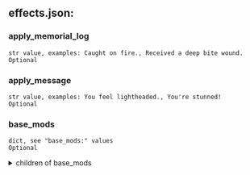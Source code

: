 
## effects.json:

### apply_memorial_log 
 ```
 str value, examples: Caught on fire., Received a deep bite wound.
 Optional 
```

 ### apply_message 

 ```
 str value, examples: You feel lightheaded., You're stunned!
 Optional 
```


 ### base_mods 

 ```
 dict, see "base_mods:" values
 Optional 
```


 <details> 
 <summary> children of base_mods </summary> 

 ### base_mods:bash_mod 

 ```
 list see "base_mods:bash_mod:#"
 Optional 
```


 <details> 
 <summary> children of base_mods:bash_mod </summary> 

 ### base_mods:bash_mod:# 

 ```
 float value, example: 0.08333
 Required 
```



 ### base_mods:cough_chance 

 ```
 list see "base_mods:cough_chance:#"
 Optional 
```


 <details> 
 <summary> children of base_mods:cough_chance </summary> 

 ### base_mods:cough_chance:# 

 ```
 int value, examples: 300, 10
 Required 
```



 ### base_mods:dex_mod 

 ```
 list see "base_mods:dex_mod:#"
 Optional 
```


 <details> 
 <summary> children of base_mods:dex_mod </summary> 

 ### base_mods:dex_mod:# 

 ```
 int value, examples: -1, -2
 Required 
```



 ### base_mods:dodge_mod 

 ```
 list see "base_mods:dodge_mod:#"
 Optional 
```


 <details> 
 <summary> children of base_mods:dodge_mod </summary> 

 ### base_mods:dodge_mod:# 

 ```
 float value, example: 0.0104
 Required 
```



 ### base_mods:fatigue_amount 

 ```
 list see "base_mods:fatigue_amount:#"
 Optional 
```


 <details> 
 <summary> children of base_mods:fatigue_amount </summary> 

 ### base_mods:fatigue_amount:# 

 ```
 int value, examples: 1, 2
 Required 
```



 ### base_mods:fatigue_chance 

 ```
 list see "base_mods:fatigue_chance:#"
 Optional 
```


 <details> 
 <summary> children of base_mods:fatigue_chance </summary> 

 ### base_mods:fatigue_chance:# 

 ```
 int value, examples: 900, 110
 Required 
```



 ### base_mods:fatigue_max 

 ```
 list see "base_mods:fatigue_max:#"
 Optional 
```


 <details> 
 <summary> children of base_mods:fatigue_max </summary> 

 ### base_mods:fatigue_max:# 

 ```
 int value, examples: 20, 10
 Required 
```



 ### base_mods:fatigue_max_val 

 ```
 list see "base_mods:fatigue_max_val:#"
 Optional 
```


 <details> 
 <summary> children of base_mods:fatigue_max_val </summary> 

 ### base_mods:fatigue_max_val:# 

 ```
 int value, examples: 700, 500
 Required 
```



 ### base_mods:fatigue_min 

 ```
 list see "base_mods:fatigue_min:#"
 Optional 
```


 <details> 
 <summary> children of base_mods:fatigue_min </summary> 

 ### base_mods:fatigue_min:# 

 ```
 int value, examples: 1, 10
 Required 
```



 ### base_mods:fatigue_tick 

 ```
 list see "base_mods:fatigue_tick:#"
 Optional 
```


 <details> 
 <summary> children of base_mods:fatigue_tick </summary> 

 ### base_mods:fatigue_tick:# 

 ```
 int value, example: 300
 Required 
```



 ### base_mods:h_mod_chance 

 ```
 list see "base_mods:h_mod_chance:#"
 Optional 
```


 <details> 
 <summary> children of base_mods:h_mod_chance </summary> 

 ### base_mods:h_mod_chance:# 

 ```
 int value, examples: 512, 900
 Required 
```



 ### base_mods:h_mod_chance_bot 

 ```
 list see "base_mods:h_mod_chance_bot:#"
 Optional 
```


 <details> 
 <summary> children of base_mods:h_mod_chance_bot </summary> 

 ### base_mods:h_mod_chance_bot:# 

 ```
 int value, example: 5
 Required 
```



 ### base_mods:h_mod_min 

 ```
 list see "base_mods:h_mod_min:#"
 Optional 
```


 <details> 
 <summary> children of base_mods:h_mod_min </summary> 

 ### base_mods:h_mod_min:# 

 ```
 int value, examples: -1, -10
 Required 
```



 ### base_mods:h_mod_min_val 

 ```
 list see "base_mods:h_mod_min_val:#"
 Optional 
```


 <details> 
 <summary> children of base_mods:h_mod_min_val </summary> 

 ### base_mods:h_mod_min_val:# 

 ```
 int value, example: 0
 Required 
```



 ### base_mods:h_mod_tick 

 ```
 list see "base_mods:h_mod_tick:#"
 Optional 
```


 <details> 
 <summary> children of base_mods:h_mod_tick </summary> 

 ### base_mods:h_mod_tick:# 

 ```
 int value, example: 1800
 Required 
```



 ### base_mods:healing_head 

 ```
 list see "base_mods:healing_head:#"
 Optional 
```


 <details> 
 <summary> children of base_mods:healing_head </summary> 

 ### base_mods:healing_head:# 

 ```
 int value, example: 50
 Required 
```



 ### base_mods:healing_rate 

 ```
 list see "base_mods:healing_rate:#"
 Optional 
```


 <details> 
 <summary> children of base_mods:healing_rate </summary> 

 ### base_mods:healing_rate:# 

 ```
 int value, examples: 2, 0.01
 Required 
```



 ### base_mods:healing_torso 

 ```
 list see "base_mods:healing_torso:#"
 Optional 
```


 <details> 
 <summary> children of base_mods:healing_torso </summary> 

 ### base_mods:healing_torso:# 

 ```
 int value, example: 150
 Required 
```



 ### base_mods:health_chance 

 ```
 list see "base_mods:health_chance:#"
 Optional 
```


 <details> 
 <summary> children of base_mods:health_chance </summary> 

 ### base_mods:health_chance:# 

 ```
 int value, example: 1500
 Required 
```



 ### base_mods:health_min 

 ```
 list see "base_mods:health_min:#"
 Optional 
```


 <details> 
 <summary> children of base_mods:health_min </summary> 

 ### base_mods:health_min:# 

 ```
 int value, example: 1
 Required 
```



 ### base_mods:hit_mod 

 ```
 list see "base_mods:hit_mod:#"
 Optional 
```


 <details> 
 <summary> children of base_mods:hit_mod </summary> 

 ### base_mods:hit_mod:# 

 ```
 float value, example: 0.0104
 Required 
```



 ### base_mods:hunger_chance 

 ```
 list see "base_mods:hunger_chance:#"
 Optional 
```


 <details> 
 <summary> children of base_mods:hunger_chance </summary> 

 ### base_mods:hunger_chance:# 

 ```
 int value, example: 50
 Required 
```



 ### base_mods:hunger_min 

 ```
 list see "base_mods:hunger_min:#"
 Optional 
```


 <details> 
 <summary> children of base_mods:hunger_min </summary> 

 ### base_mods:hunger_min:# 

 ```
 int value, example: 1
 Required 
```



 ### base_mods:hurt_amount 

 ```
 list see "base_mods:hurt_amount:#"
 Optional 
```


 <details> 
 <summary> children of base_mods:hurt_amount </summary> 

 ### base_mods:hurt_amount:# 

 ```
 int value, examples: 10, 20
 Required 
```



 ### base_mods:hurt_chance 

 ```
 list see "base_mods:hurt_chance:#"
 Optional 
```


 <details> 
 <summary> children of base_mods:hurt_chance </summary> 

 ### base_mods:hurt_chance:# 

 ```
 int value, examples: 2, 450
 Required 
```



 ### base_mods:hurt_chance_bot 

 ```
 list see "base_mods:hurt_chance_bot:#"
 Optional 
```


 <details> 
 <summary> children of base_mods:hurt_chance_bot </summary> 

 ### base_mods:hurt_chance_bot:# 

 ```
 int value, example: 10
 Required 
```



 ### base_mods:hurt_max 

 ```
 list see "base_mods:hurt_max:#"
 Optional 
```


 <details> 
 <summary> children of base_mods:hurt_max </summary> 

 ### base_mods:hurt_max:# 

 ```
 int value, example: 2
 Required 
```



 ### base_mods:hurt_min 

 ```
 list see "base_mods:hurt_min:#"
 Optional 
```


 <details> 
 <summary> children of base_mods:hurt_min </summary> 

 ### base_mods:hurt_min:# 

 ```
 int value, examples: 1, 4
 Required 
```



 ### base_mods:hurt_tick 

 ```
 list see "base_mods:hurt_tick:#"
 Optional 
```


 <details> 
 <summary> children of base_mods:hurt_tick </summary> 

 ### base_mods:hurt_tick:# 

 ```
 int value, example: 36
 Required 
```



 ### base_mods:int_mod 

 ```
 list see "base_mods:int_mod:#"
 Optional 
```


 <details> 
 <summary> children of base_mods:int_mod </summary> 

 ### base_mods:int_mod:# 

 ```
 int value, examples: -1, -2
 Required 
```



 ### base_mods:pain_amount 

 ```
 list see "base_mods:pain_amount:#"
 Optional 
```


 <details> 
 <summary> children of base_mods:pain_amount </summary> 

 ### base_mods:pain_amount:# 

 ```
 int value, examples: 5, 3
 Required 
```



 ### base_mods:pain_chance 

 ```
 list see "base_mods:pain_chance:#"
 Optional 
```


 <details> 
 <summary> children of base_mods:pain_chance </summary> 

 ### base_mods:pain_chance:# 

 ```
 int value, examples: 2, 1
 Required 
```



 ### base_mods:pain_chance_bot 

 ```
 list see "base_mods:pain_chance_bot:#"
 Optional 
```


 <details> 
 <summary> children of base_mods:pain_chance_bot </summary> 

 ### base_mods:pain_chance_bot:# 

 ```
 int value, example: 1000
 Required 
```



 ### base_mods:pain_max 

 ```
 list see "base_mods:pain_max:#"
 Optional 
```


 <details> 
 <summary> children of base_mods:pain_max </summary> 

 ### base_mods:pain_max:# 

 ```
 int value, examples: 8, 4
 Required 
```



 ### base_mods:pain_max_val 

 ```
 list see "base_mods:pain_max_val:#"
 Optional 
```


 <details> 
 <summary> children of base_mods:pain_max_val </summary> 

 ### base_mods:pain_max_val:# 

 ```
 int value, examples: 20, 60
 Required 
```



 ### base_mods:pain_min 

 ```
 list see "base_mods:pain_min:#"
 Optional 
```


 <details> 
 <summary> children of base_mods:pain_min </summary> 

 ### base_mods:pain_min:# 

 ```
 int value, examples: 1, 2
 Required 
```



 ### base_mods:per_mod 

 ```
 list see "base_mods:per_mod:#"
 Optional 
```


 <details> 
 <summary> children of base_mods:per_mod </summary> 

 ### base_mods:per_mod:# 

 ```
 int value, examples: -1, -2
 Required 
```



 ### base_mods:pkill_amount 

 ```
 list see "base_mods:pkill_amount:#"
 Optional 
```


 <details> 
 <summary> children of base_mods:pkill_amount </summary> 

 ### base_mods:pkill_amount:# 

 ```
 int value, example: 3
 Required 
```



 ### base_mods:pkill_max_val 

 ```
 list see "base_mods:pkill_max_val:#"
 Optional 
```


 <details> 
 <summary> children of base_mods:pkill_max_val </summary> 

 ### base_mods:pkill_max_val:# 

 ```
 int value, examples: 15, 40
 Required 
```



 ### base_mods:pkill_min 

 ```
 list see "base_mods:pkill_min:#"
 Optional 
```


 <details> 
 <summary> children of base_mods:pkill_min </summary> 

 ### base_mods:pkill_min:# 

 ```
 int value, examples: 1, 2
 Required 
```



 ### base_mods:pkill_tick 

 ```
 list see "base_mods:pkill_tick:#"
 Optional 
```


 <details> 
 <summary> children of base_mods:pkill_tick </summary> 

 ### base_mods:pkill_tick:# 

 ```
 int value, examples: 42, 12
 Required 
```



 ### base_mods:rad_chance 

 ```
 list see "base_mods:rad_chance:#"
 Optional 
```


 <details> 
 <summary> children of base_mods:rad_chance </summary> 

 ### base_mods:rad_chance:# 

 ```
 int value, example: 600
 Required 
```



 ### base_mods:rad_min 

 ```
 list see "base_mods:rad_min:#"
 Optional 
```


 <details> 
 <summary> children of base_mods:rad_min </summary> 

 ### base_mods:rad_min:# 

 ```
 int value, example: -1
 Required 
```



 ### base_mods:sleep_chance 

 ```
 list see "base_mods:sleep_chance:#"
 Optional 
```


 <details> 
 <summary> children of base_mods:sleep_chance </summary> 

 ### base_mods:sleep_chance:# 

 ```
 int value, example: -1003
 Required 
```



 ### base_mods:sleep_max 

 ```
 list see "base_mods:sleep_max:#"
 Optional 
```


 <details> 
 <summary> children of base_mods:sleep_max </summary> 

 ### base_mods:sleep_max:# 

 ```
 int value, example: 21000
 Required 
```



 ### base_mods:sleep_min 

 ```
 list see "base_mods:sleep_min:#"
 Optional 
```


 <details> 
 <summary> children of base_mods:sleep_min </summary> 

 ### base_mods:sleep_min:# 

 ```
 int value, example: 15000
 Required 
```



 ### base_mods:speed_mod 

 ```
 list see "base_mods:speed_mod:#"
 Optional 
```


 <details> 
 <summary> children of base_mods:speed_mod </summary> 

 ### base_mods:speed_mod:# 

 ```
 int value, examples: -10, -20
 Required 
```



 ### base_mods:stamina_amount 

 ```
 list see "base_mods:stamina_amount:#"
 Optional 
```


 <details> 
 <summary> children of base_mods:stamina_amount </summary> 

 ### base_mods:stamina_amount:# 

 ```
 int value, example: -2000
 Required 
```



 ### base_mods:stamina_chance 

 ```
 list see "base_mods:stamina_chance:#"
 Optional 
```


 <details> 
 <summary> children of base_mods:stamina_chance </summary> 

 ### base_mods:stamina_chance:# 

 ```
 int value, examples: 900, 4.5
 Required 
```



 ### base_mods:stamina_max 

 ```
 list see "base_mods:stamina_max:#"
 Optional 
```


 <details> 
 <summary> children of base_mods:stamina_max </summary> 

 ### base_mods:stamina_max:# 

 ```
 int value, examples: -200, -50
 Required 
```



 ### base_mods:stamina_min 

 ```
 list see "base_mods:stamina_min:#"
 Optional 
```


 <details> 
 <summary> children of base_mods:stamina_min </summary> 

 ### base_mods:stamina_min:# 

 ```
 int value, examples: -8, -2
 Required 
```



 ### base_mods:stim_chance 

 ```
 list see "base_mods:stim_chance:#"
 Optional 
```


 <details> 
 <summary> children of base_mods:stim_chance </summary> 

 ### base_mods:stim_chance:# 

 ```
 int value, example: 2
 Required 
```



 ### base_mods:stim_min 

 ```
 list see "base_mods:stim_min:#"
 Optional 
```


 <details> 
 <summary> children of base_mods:stim_min </summary> 

 ### base_mods:stim_min:# 

 ```
 int value, examples: -1, 1
 Required 
```



 ### base_mods:stim_min_val 

 ```
 list see "base_mods:stim_min_val:#"
 Optional 
```


 <details> 
 <summary> children of base_mods:stim_min_val </summary> 

 ### base_mods:stim_min_val:# 

 ```
 int value, example: -1
 Required 
```



 ### base_mods:stim_tick 

 ```
 list see "base_mods:stim_tick:#"
 Optional 
```


 <details> 
 <summary> children of base_mods:stim_tick </summary> 

 ### base_mods:stim_tick:# 

 ```
 int value, example: 150
 Required 
```



 ### base_mods:str_mod 

 ```
 list see "base_mods:str_mod:#"
 Optional 
```


 <details> 
 <summary> children of base_mods:str_mod </summary> 

 ### base_mods:str_mod:# 

 ```
 int value, examples: -1, -2
 Required 
```



 ### base_mods:thirst_chance 

 ```
 list see "base_mods:thirst_chance:#"
 Optional 
```


 <details> 
 <summary> children of base_mods:thirst_chance </summary> 

 ### base_mods:thirst_chance:# 

 ```
 int value, examples: 10, 2
 Required 
```



 ### base_mods:thirst_max 

 ```
 list see "base_mods:thirst_max:#"
 Optional 
```


 <details> 
 <summary> children of base_mods:thirst_max </summary> 

 ### base_mods:thirst_max:# 

 ```
 int value, example: 3
 Required 
```



 ### base_mods:thirst_max_val 

 ```
 list see "base_mods:thirst_max_val:#"
 Optional 
```


 <details> 
 <summary> children of base_mods:thirst_max_val </summary> 

 ### base_mods:thirst_max_val:# 

 ```
 int value, example: 20
 Required 
```



 ### base_mods:thirst_min 

 ```
 list see "base_mods:thirst_min:#"
 Optional 
```


 <details> 
 <summary> children of base_mods:thirst_min </summary> 

 ### base_mods:thirst_min:# 

 ```
 int value, examples: 1, 2
 Required 
```



 ### base_mods:thirst_tick 

 ```
 list see "base_mods:thirst_tick:#"
 Optional 
```


 <details> 
 <summary> children of base_mods:thirst_tick </summary> 

 ### base_mods:thirst_tick:# 

 ```
 int value, examples: 1800, 30
 Required 
```



 ### base_mods:vomit_chance 

 ```
 list see "base_mods:vomit_chance:#"
 Optional 
```


 <details> 
 <summary> children of base_mods:vomit_chance </summary> 

 ### base_mods:vomit_chance:# 

 ```
 int value, examples: 500, 15
 Required 
```



 ### base_mods:vomit_tick 

 ```
 list see "base_mods:vomit_tick:#"
 Optional 
```


 <details> 
 <summary> children of base_mods:vomit_tick </summary> 

 ### base_mods:vomit_tick:# 

 ```
 int value, examples: 180, 60
 Required 
```



 </details>
</summary>


 </details>
</summary>


 </details>
</summary>

 ### blocks_effects 

 ```
 list see "blocks_effects:#"
 Optional 
```


 <details> 
 <summary> children of blocks_effects </summary> 

 ### blocks_effects:# 

 ```
 str value, example: flu
 Required 
```



 </details>
</summary>


 </details>
</summary>

 ### blood_analysis_description 

 ```
 str value, examples: Stimulants, Antibiotics
 Optional 
```


 ### decay_messages 

 ```
 list see "decay_messages:#"
 Optional 
```


 <details> 
 <summary> children of decay_messages </summary> 

 ### decay_messages:# 

 ```
 list see "decay_messages:#:#"
 Required 
```


 <details> 
 <summary> children of decay_messages:# </summary> 

 ### decay_messages:#:# 

 ```
 str value, examples: The jet injector's chemicals wear off.  You feel AWFUL!, The stimulant combo is wearing off.  You feel sluggish.
 Required 
```



 </details>
</summary>


 </details>
</summary>


 </details>
</summary>

 ### desc 

 ```
 list see "desc:#"
 Optional 
```


 <details> 
 <summary> children of desc </summary> 

 ### desc:# 

 ```
 str value, examples: , You feel completely drained.
 Required 
```



 </details>
</summary>


 </details>
</summary>

 ### dur_add_perc 

 ```
 int value, examples: 25, 35
 Optional 
```


 ### flags 

 ```
 list see "flags:#"
 Optional 
```


 <details> 
 <summary> children of flags </summary> 

 ### flags:# 

 ```
 str value, examples: EFFECT_INVISIBLE, EFFECT_FEATHER_FALL
 Required 
```



 </details>
</summary>


 </details>
</summary>

 ### harmful_cough 

 ```
 bool value, examples: True, False
 Optional 
```


 ### hurt_sizing 

 ```
 bool value, example: True
 Optional 
```


 ### id 

 ```
 str value, examples: null, hit_by_player
 Required 
```


 ### int_add_val 

 ```
 int value, examples: 1, 2
 Optional 
```


 ### int_decay_step 

 ```
 int value, example: 0
 Optional 
```


 ### int_decay_tick 

 ```
 int value, examples: 600, 720
 Optional 
```


 ### int_dur_factor 

 ```
 str value, examples: 10 s, 6 h
 Optional 
```


 ### main_parts_only 

 ```
 bool value, example: True
 Optional 
```


 ### max_duration 

 ```
 str value, examples: 2 s, 30 s
 Optional 
```


 ### max_effective_intensity 

 ```
 int value, examples: 100, 8
 Optional 
```


 ### max_intensity 

 ```
 int value, examples: 3, 2
 Optional 
```


 ### miss_messages 

 ```
 list see "miss_messages:#"
 Optional 
```


 <details> 
 <summary> children of miss_messages </summary> 

 ### miss_messages:# 

 ```
 list see "miss_messages:#:#"
 Required 
```


 <details> 
 <summary> children of miss_messages:# </summary> 

 ### miss_messages:#:# 

 ```
 str value, examples: You feel bad inside., You feel woozy.
 Required 
```



 </details>
</summary>


 </details>
</summary>


 </details>
</summary>

 ### name 

 ```
 list see "name:#"
 Optional 
```


 <details> 
 <summary> children of name </summary> 

 ### name:# 

 ```
 str value, examples: Extremely Weary, Running away! 

-OR-

 dict
 Required 
```


 <details> 
 <summary> children of name:# </summary> 

 ### name:#:ctxt 

 ```
 str value, examples: inhaled, physically
 Optional 
```



 ### name:#:str 

 ```
 str value, examples: Smoke, Disabled
 Optional 
```



 </details>
</summary>


 </details>
</summary>


 </details>
</summary>

 ### pain_sizing 

 ```
 bool value, example: True
 Optional 
```


 ### part_descs 

 ```
 bool value, example: True
 Optional 
```


 ### pkill_addict_reduces 

 ```
 bool value, example: True
 Optional 
```


 ### rating 

 ```
 str value, examples: bad, good
 Optional 
```


 ### remove_memorial_log 

 ```
 str value, examples: Put out the fire., Recovered from a bite wound.
 Optional 
```


 ### remove_message 

 ```
 str value, examples: You catch your breath., The world flickers back to normality.
 Optional 
```


 ### removes_effects 

 ```
 list see "removes_effects:#"
 Optional 
```


 <details> 
 <summary> children of removes_effects </summary> 

 ### removes_effects:# 

 ```
 str value, examples: winded, glare
 Required 
```



 </details>
</summary>


 </details>
</summary>

 ### resist_effects 

 ```
 list see "resist_effects:#"
 Optional 
```


 <details> 
 <summary> children of resist_effects </summary> 

 ### resist_effects:# 

 ```
 str value, examples: prophylactic_antivenom, took_flumed
 Required 
```



 </details>
</summary>


 </details>
</summary>

 ### resist_traits 

 ```
 list see "resist_traits:#"
 Optional 
```


 <details> 
 <summary> children of resist_traits </summary> 

 ### resist_traits:# 

 ```
 str value, examples: POISRESIST, INFRESIST
 Required 
```



 </details>
</summary>


 </details>
</summary>

 ### scaling_mods 

 ```
 dict, see "scaling_mods:" values
 Optional 
```


 <details> 
 <summary> children of scaling_mods </summary> 

 ### scaling_mods:bash_mod 

 ```
 list see "scaling_mods:bash_mod:#"
 Optional 
```


 <details> 
 <summary> children of scaling_mods:bash_mod </summary> 

 ### scaling_mods:bash_mod:# 

 ```
 float value, example: 0.08333
 Required 
```



 ### scaling_mods:cough_chance 

 ```
 list see "scaling_mods:cough_chance:#"
 Optional 
```


 <details> 
 <summary> children of scaling_mods:cough_chance </summary> 

 ### scaling_mods:cough_chance:# 

 ```
 int value, example: 501
 Required 
```



 ### scaling_mods:dex_mod 

 ```
 list see "scaling_mods:dex_mod:#"
 Optional 
```


 <details> 
 <summary> children of scaling_mods:dex_mod </summary> 

 ### scaling_mods:dex_mod:# 

 ```
 int value, examples: -1, -0.05
 Required 
```



 ### scaling_mods:dodge_mod 

 ```
 list see "scaling_mods:dodge_mod:#"
 Optional 
```


 <details> 
 <summary> children of scaling_mods:dodge_mod </summary> 

 ### scaling_mods:dodge_mod:# 

 ```
 float value, example: 0.0104
 Required 
```



 ### scaling_mods:fatigue_chance 

 ```
 list see "scaling_mods:fatigue_chance:#"
 Optional 
```


 <details> 
 <summary> children of scaling_mods:fatigue_chance </summary> 

 ### scaling_mods:fatigue_chance:# 

 ```
 int value, examples: -300, -50
 Required 
```



 ### scaling_mods:fatigue_max 

 ```
 list see "scaling_mods:fatigue_max:#"
 Optional 
```


 <details> 
 <summary> children of scaling_mods:fatigue_max </summary> 

 ### scaling_mods:fatigue_max:# 

 ```
 int value, example: 20
 Required 
```



 ### scaling_mods:fatigue_min 

 ```
 list see "scaling_mods:fatigue_min:#"
 Optional 
```


 <details> 
 <summary> children of scaling_mods:fatigue_min </summary> 

 ### scaling_mods:fatigue_min:# 

 ```
 int value, example: 1
 Required 
```



 ### scaling_mods:fatigue_tick 

 ```
 list see "scaling_mods:fatigue_tick:#"
 Optional 
```


 <details> 
 <summary> children of scaling_mods:fatigue_tick </summary> 

 ### scaling_mods:fatigue_tick:# 

 ```
 float value, examples: 0.5, 9
 Required 
```



 ### scaling_mods:h_mod_chance 

 ```
 list see "scaling_mods:h_mod_chance:#"
 Optional 
```


 <details> 
 <summary> children of scaling_mods:h_mod_chance </summary> 

 ### scaling_mods:h_mod_chance:# 

 ```
 int value, example: -200
 Required 
```



 ### scaling_mods:h_mod_min 

 ```
 list see "scaling_mods:h_mod_min:#"
 Optional 
```


 <details> 
 <summary> children of scaling_mods:h_mod_min </summary> 

 ### scaling_mods:h_mod_min:# 

 ```
 int value, examples: -1, -5
 Required 
```



 ### scaling_mods:h_mod_min_val 

 ```
 list see "scaling_mods:h_mod_min_val:#"
 Optional 
```


 <details> 
 <summary> children of scaling_mods:h_mod_min_val </summary> 

 ### scaling_mods:h_mod_min_val:# 

 ```
 int value, example: -50
 Required 
```



 ### scaling_mods:healing_rate 

 ```
 list see "scaling_mods:healing_rate:#"
 Optional 
```


 <details> 
 <summary> children of scaling_mods:healing_rate </summary> 

 ### scaling_mods:healing_rate:# 

 ```
 int value, example: 2
 Required 
```



 ### scaling_mods:health_min 

 ```
 list see "scaling_mods:health_min:#"
 Optional 
```


 <details> 
 <summary> children of scaling_mods:health_min </summary> 

 ### scaling_mods:health_min:# 

 ```
 float value, example: -1.5
 Required 
```



 ### scaling_mods:health_min_val 

 ```
 list see "scaling_mods:health_min_val:#"
 Optional 
```


 <details> 
 <summary> children of scaling_mods:health_min_val </summary> 

 ### scaling_mods:health_min_val:# 

 ```
 int value, example: -2
 Required 
```



 ### scaling_mods:hit_mod 

 ```
 list see "scaling_mods:hit_mod:#"
 Optional 
```


 <details> 
 <summary> children of scaling_mods:hit_mod </summary> 

 ### scaling_mods:hit_mod:# 

 ```
 float value, example: 0.0104
 Required 
```



 ### scaling_mods:hurt_chance 

 ```
 list see "scaling_mods:hurt_chance:#"
 Optional 
```


 <details> 
 <summary> children of scaling_mods:hurt_chance </summary> 

 ### scaling_mods:hurt_chance:# 

 ```
 int value, examples: 200, -0.11
 Required 
```



 ### scaling_mods:hurt_min 

 ```
 list see "scaling_mods:hurt_min:#"
 Optional 
```


 <details> 
 <summary> children of scaling_mods:hurt_min </summary> 

 ### scaling_mods:hurt_min:# 

 ```
 int value, example: 1
 Required 
```



 ### scaling_mods:int_mod 

 ```
 list see "scaling_mods:int_mod:#"
 Optional 
```


 <details> 
 <summary> children of scaling_mods:int_mod </summary> 

 ### scaling_mods:int_mod:# 

 ```
 int value, examples: -2, -1
 Required 
```



 ### scaling_mods:pain_chance 

 ```
 list see "scaling_mods:pain_chance:#"
 Optional 
```


 <details> 
 <summary> children of scaling_mods:pain_chance </summary> 

 ### scaling_mods:pain_chance:# 

 ```
 int value, examples: 150, -0.15
 Required 
```



 ### scaling_mods:pain_chance_bot 

 ```
 list see "scaling_mods:pain_chance_bot:#"
 Optional 
```


 <details> 
 <summary> children of scaling_mods:pain_chance_bot </summary> 

 ### scaling_mods:pain_chance_bot:# 

 ```
 int value, example: 200
 Required 
```



 ### scaling_mods:pain_max_val 

 ```
 list see "scaling_mods:pain_max_val:#"
 Optional 
```


 <details> 
 <summary> children of scaling_mods:pain_max_val </summary> 

 ### scaling_mods:pain_max_val:# 

 ```
 int value, examples: 10, 5
 Required 
```



 ### scaling_mods:pain_min 

 ```
 list see "scaling_mods:pain_min:#"
 Optional 
```


 <details> 
 <summary> children of scaling_mods:pain_min </summary> 

 ### scaling_mods:pain_min:# 

 ```
 float value, examples: 0.05, 1
 Required 
```



 ### scaling_mods:per_mod 

 ```
 list see "scaling_mods:per_mod:#"
 Optional 
```


 <details> 
 <summary> children of scaling_mods:per_mod </summary> 

 ### scaling_mods:per_mod:# 

 ```
 float value, examples: -0.1, -0.5
 Required 
```



 ### scaling_mods:pkill_max_val 

 ```
 list see "scaling_mods:pkill_max_val:#"
 Optional 
```


 <details> 
 <summary> children of scaling_mods:pkill_max_val </summary> 

 ### scaling_mods:pkill_max_val:# 

 ```
 int value, examples: 30, 10
 Required 
```



 ### scaling_mods:pkill_min 

 ```
 list see "scaling_mods:pkill_min:#"
 Optional 
```


 <details> 
 <summary> children of scaling_mods:pkill_min </summary> 

 ### scaling_mods:pkill_min:# 

 ```
 int value, example: 1
 Required 
```



 ### scaling_mods:pkill_tick 

 ```
 list see "scaling_mods:pkill_tick:#"
 Optional 
```


 <details> 
 <summary> children of scaling_mods:pkill_tick </summary> 

 ### scaling_mods:pkill_tick:# 

 ```
 int value, examples: 60, -10
 Required 
```



 ### scaling_mods:size_mod 

 ```
 list see "scaling_mods:size_mod:#"
 Optional 
```


 <details> 
 <summary> children of scaling_mods:size_mod </summary> 

 ### scaling_mods:size_mod:# 

 ```
 float value, example: 0.00625
 Required 
```



 ### scaling_mods:sleep_chance 

 ```
 list see "scaling_mods:sleep_chance:#"
 Optional 
```


 <details> 
 <summary> children of scaling_mods:sleep_chance </summary> 

 ### scaling_mods:sleep_chance:# 

 ```
 int value, example: 501
 Required 
```



 ### scaling_mods:speed_mod 

 ```
 list see "scaling_mods:speed_mod:#"
 Optional 
```


 <details> 
 <summary> children of scaling_mods:speed_mod </summary> 

 ### scaling_mods:speed_mod:# 

 ```
 int value, examples: -5, -10
 Required 
```



 ### scaling_mods:stamina_chance 

 ```
 list see "scaling_mods:stamina_chance:#"
 Optional 
```


 <details> 
 <summary> children of scaling_mods:stamina_chance </summary> 

 ### scaling_mods:stamina_chance:# 

 ```
 int value, examples: -1, -300
 Required 
```



 ### scaling_mods:stamina_max 

 ```
 list see "scaling_mods:stamina_max:#"
 Optional 
```


 <details> 
 <summary> children of scaling_mods:stamina_max </summary> 

 ### scaling_mods:stamina_max:# 

 ```
 int value, examples: -500, 15
 Required 
```



 ### scaling_mods:stamina_min 

 ```
 list see "scaling_mods:stamina_min:#"
 Optional 
```


 <details> 
 <summary> children of scaling_mods:stamina_min </summary> 

 ### scaling_mods:stamina_min:# 

 ```
 int value, examples: 4, -6
 Required 
```



 ### scaling_mods:str_mod 

 ```
 list see "scaling_mods:str_mod:#"
 Optional 
```


 <details> 
 <summary> children of scaling_mods:str_mod </summary> 

 ### scaling_mods:str_mod:# 

 ```
 int value, examples: -1, 1.5
 Required 
```



 ### scaling_mods:thirst_min 

 ```
 list see "scaling_mods:thirst_min:#"
 Optional 
```


 <details> 
 <summary> children of scaling_mods:thirst_min </summary> 

 ### scaling_mods:thirst_min:# 

 ```
 int value, example: 1
 Required 
```



 ### scaling_mods:thirst_tick 

 ```
 list see "scaling_mods:thirst_tick:#"
 Optional 
```


 <details> 
 <summary> children of scaling_mods:thirst_tick </summary> 

 ### scaling_mods:thirst_tick:# 

 ```
 int value, example: -600
 Required 
```



 ### scaling_mods:vomit_chance 

 ```
 list see "scaling_mods:vomit_chance:#"
 Optional 
```


 <details> 
 <summary> children of scaling_mods:vomit_chance </summary> 

 ### scaling_mods:vomit_chance:# 

 ```
 int value, examples: -400, -500
 Required 
```



 ### scaling_mods:vomit_tick 

 ```
 list see "scaling_mods:vomit_tick:#"
 Optional 
```


 <details> 
 <summary> children of scaling_mods:vomit_tick </summary> 

 ### scaling_mods:vomit_tick:# 

 ```
 int value, example: 120
 Required 
```



 </details>
</summary>


 </details>
</summary>


 </details>
</summary>

 ### show_in_info 

 ```
 bool value, example: True
 Optional 
```


 ### show_intensity 

 ```
 bool value, example: False
 Optional 
```


 ### speed_name 

 ```
 str value, examples: Poisoned, Spore covered
 Optional 
```


 ### type 

 ```
 str value, example: effect_type
 Required 
```


